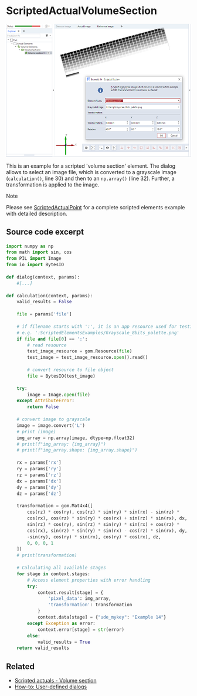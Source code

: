 # ScriptedActualVolumeSection

![Scripted volume section element example](scripted_actual_volume_section.png)

This is an example for a scripted 'volume section' element. The dialog allows to select an image file, which is converted to a grayscale image (`calculation()`, line 30) and then to an `np.array()` (line 32). Further, a transformation is applied to the image.

> [!NOTE]
> Please see [ScriptedActualPoint](https://github.com/ZEISS/zeiss-inspect-app-examples/blob/dev/AppExamples/scripted_actuals/ScriptedActualPoint/doc/Documentation.md) for a complete scripted elements example with detailed description.

## Source code excerpt

```python
import numpy as np
from math import sin, cos
from PIL import Image
from io import BytesIO

def dialog(context, params):
    #[...]

def calculation(context, params):
    valid_results = False

    file = params['file']

    # if filename starts with ':', it is an app resource used for testing,
    # e.g. ':ScriptedElementsExamples/Grayscale_8bits_palette.png'
    if file and file[0] == ':':
        # read resource
        test_image_resource = gom.Resource(file)
        test_image = test_image_resource.open().read()

        # convert resource to file object
        file = BytesIO(test_image)

    try:
        image = Image.open(file)
    except AttributeError:
        return False

    # convert image to grayscale
    image = image.convert('L')
    # print (image)
    img_array = np.array(image, dtype=np.float32)
    # print(f"img_array: {img_array}")
    # print(f"img_array.shape: {img_array.shape}")

    rx = params['rx']
    ry = params['ry']
    rz = params['rz']
    dx = params['dx']
    dy = params['dy']
    dz = params['dz']

    transformation = gom.Mat4x4([
        cos(rz) * cos(ry), cos(rz) * sin(ry) * sin(rx) - sin(rz) *
        cos(rx), cos(rz) * sin(ry) * cos(rx) + sin(rz) * sin(rx), dx,
        sin(rz) * cos(ry), sin(rz) * sin(ry) * sin(rx) + cos(rz) *
        cos(rx), sin(rz) * sin(ry) * sin(rx) - cos(rz) * sin(rx), dy,
        -sin(ry), cos(ry) * sin(rx), cos(ry) * cos(rx), dz,
        0, 0, 0, 1
    ])
    # print(transformation)

    # Calculating all available stages
    for stage in context.stages:
        # Access element properties with error handling
        try:
            context.result[stage] = {
                'pixel_data': img_array,
                'transformation': transformation
            }
            context.data[stage] = {"ude_mykey": "Example 14"}
        except Exception as error:
            context.error[stage] = str(error)
        else:
            valid_results = True
    return valid_results
```

## Related

* [Scripted actuals - Volume section](https://zeissiqs.github.io/zeiss-inspect-addon-api/2025/python_api/scripted_elements_api.md#volume-section)
* [How-to: User-defined dialogs](https://zeissiqs.github.io/zeiss-inspect-addon-api/2025/howtos/python_api_introduction/user_defined_dialogs.md)
